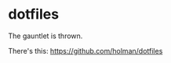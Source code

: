 # dotfiles

<h> The gauntlet is thrown. </h>

<h> There's this: https://github.com/holman/dotfiles </h>
